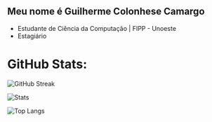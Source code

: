 ## Meu nome é Guilherme Colonhese Camargo
- Estudante de Ciência da Computação | FIPP - Unoeste
- Estagiário

# GitHub Stats:

![GitHub Streak](https://github-readme-streak-stats.herokuapp.com?user=camargogu1&theme=vision-friendly-dark&hide_border=false)

![Stats](https://github-readme-stats.vercel.app/api?username=camargogu1&layout=compact&theme=vision-friendly-dark&include_all_commits=true&count_private=true)

![Top Langs](https://github-readme-stats.vercel.app/api/top-langs/?username=camargogu1&layout=compact&theme=vision-friendly-dark)
